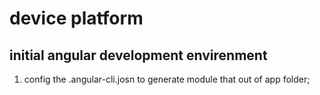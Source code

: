 # device platform 

## initial angular development envirenment

1. config the .angular-cli.josn to generate module that out of app folder;


